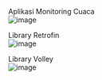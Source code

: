 Aplikasi Monitoring Cuaca <br/>
![image](https://github.com/Aither-24/WeatherApp/assets/100508741/b4cf2466-8e6f-4c01-aef1-b4ca93524de0)

Library Retrofin <br/>
![image](https://github.com/Aither-24/WeatherApp/assets/100508741/7077aad4-748e-4625-84c2-27bd90b74636)

Library Volley <br/>
![image](https://github.com/Aither-24/WeatherApp/assets/100508741/648d5283-ec46-4cd4-95be-2686988734f6)
